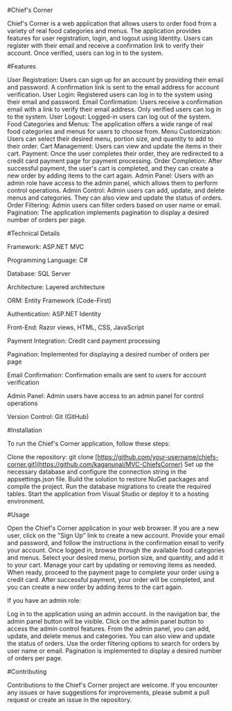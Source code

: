 #Chief's Corner

Chief's Corner is a web application that allows users to order food from a variety of real food categories and menus. The application provides features for user registration, login, and logout using Identity. Users can register with their email and receive a confirmation link to verify their account. Once verified, users can log in to the system.

#Features

User Registration: Users can sign up for an account by providing their email and password. A confirmation link is sent to the email address for account verification.
User Login: Registered users can log in to the system using their email and password.
Email Confirmation: Users receive a confirmation email with a link to verify their email address. Only verified users can log in to the system.
User Logout: Logged-in users can log out of the system.
Food Categories and Menus: The application offers a wide range of real food categories and menus for users to choose from.
Menu Customization: Users can select their desired menu, portion size, and quantity to add to their order.
Cart Management: Users can view and update the items in their cart.
Payment: Once the user completes their order, they are redirected to a credit card payment page for payment processing.
Order Completion: After successful payment, the user's cart is completed, and they can create a new order by adding items to the cart again.
Admin Panel: Users with an admin role have access to the admin panel, which allows them to perform control operations.
Admin Control: Admin users can add, update, and delete menus and categories. They can also view and update the status of orders.
Order Filtering: Admin users can filter orders based on user name or email.
Pagination: The application implements pagination to display a desired number of orders per page.

#Technical Details

Framework: ASP.NET MVC

Programming Language: C#

Database: SQL Server

Architecture: Layered architecture

ORM: Entity Framework (Code-First)

Authentication: ASP.NET Identity

Front-End: Razor views, HTML, CSS, JavaScript

Payment Integration: Credit card payment processing

Pagination: Implemented for displaying a desired number of orders per page

Email Confirmation: Confirmation emails are sent to users for account verification

Admin Panel: Admin users have access to an admin panel for control operations

Version Control: Git (GitHub)

#Installation

To run the Chief's Corner application, follow these steps:

Clone the repository: git clone [https://github.com/your-username/chiefs-corner.git](https://github.com/kaganunal/MVC-ChiefsCorner)
Set up the necessary database and configure the connection string in the appsettings.json file.
Build the solution to restore NuGet packages and compile the project.
Run the database migrations to create the required tables.
Start the application from Visual Studio or deploy it to a hosting environment.


#Usage

Open the Chief's Corner application in your web browser.
If you are a new user, click on the "Sign Up" link to create a new account. Provide your email and password, and follow the instructions in the confirmation email to verify your account.
Once logged in, browse through the available food categories and menus.
Select your desired menu, portion size, and quantity, and add it to your cart.
Manage your cart by updating or removing items as needed.
When ready, proceed to the payment page to complete your order using a credit card.
After successful payment, your order will be completed, and you can create a new order by adding items to the cart again.

If you have an admin role:

Log in to the application using an admin account.
In the navigation bar, the admin panel button will be visible.
Click on the admin panel button to access the admin control features.
From the admin panel, you can add, update, and delete menus and categories.
You can also view and update the status of orders.
Use the order filtering options to search for orders by user name or email.
Pagination is implemented to display a desired number of orders per page.

#Contributing

Contributions to the Chief's Corner project are welcome. If you encounter any issues or have suggestions for improvements, please submit a pull request or create an issue in the repository.

